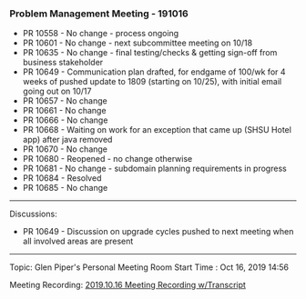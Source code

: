 
### Problem Management Meeting - 191016

* PR 10558 - No change - process ongoing
* PR 10601 - No change - next subcommittee meeting on 10/18
* PR 10635 - No change - final testing/checks & getting sign-off from business stakeholder
* PR 10649 - Communication plan drafted, for endgame of 100/wk for 4 weeks of pushed update to 1809 (starting on 10/25), with initial email going out on 10/17
* PR 10657 - No change
* PR 10661 - No change
* PR 10666 - No change
* PR 10668 - Waiting on work for an exception that came up (SHSU Hotel app) after java removed
* PR 10670 - No change
* PR 10680 - Reopened - no change otherwise
* PR 10681 - No change - subdomain planning requirements in progress
* PR 10684 - Resolved
* PR 10685 - No change

---- 
Discussions:

- PR 10649 - Discussion on upgrade cycles pushed to next meeting when all involved areas are present

---- 
Topic: Glen Piper's Personal Meeting Room
Start Time : Oct 16, 2019 14:56

Meeting Recording:
[2019.10.16 Meeting Recording w/Transcript][1]



[1]:	https://shsu.zoom.us/recording/share/cG20p-1BHOCXHiJrHyRcAvJS3BPD5WDub1A1a7yk_mGwIumekTziMw